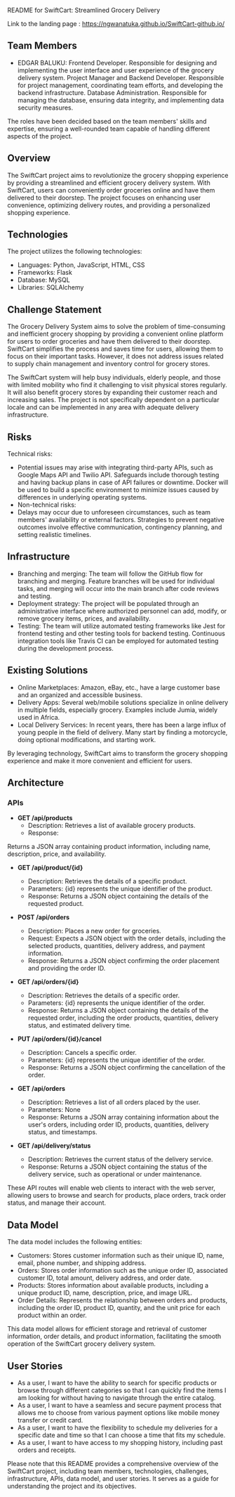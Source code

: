 README for SwiftCart: Streamlined Grocery Delivery

Link to the landing page : https://ngwanatuka.github.io/SwiftCart-github.io/

## Team Members

- EDGAR BALUKU: Frontend Developer. Responsible for designing and implementing the user interface and user experience of the grocery delivery system.
 Project Manager and Backend Developer. Responsible for project management, coordinating team efforts, and developing the backend infrastructure.
Database Administration. Responsible for managing the database, ensuring data integrity, and implementing data security measures.

The roles have been decided based on the team members' skills and expertise, ensuring a well-rounded team capable of handling different aspects of the project.

## Overview

The SwiftCart project aims to revolutionize the grocery shopping experience by providing a streamlined and efficient grocery delivery system. With SwiftCart, users can conveniently order groceries online and have them delivered to their doorstep. The project focuses on enhancing user convenience, optimizing delivery routes, and providing a personalized shopping experience.

## Technologies

The project utilizes the following technologies:

- Languages: Python, JavaScript, HTML, CSS
- Frameworks: Flask
- Database: MySQL
- Libraries: SQLAlchemy

## Challenge Statement

The Grocery Delivery System aims to solve the problem of time-consuming and inefficient grocery shopping by providing a convenient online platform for users to order groceries and have them delivered to their doorstep. SwiftCart simplifies the process and saves time for users, allowing them to focus on their important tasks. However, it does not address issues related to supply chain management and inventory control for grocery stores.

The SwiftCart system will help busy individuals, elderly people, and those with limited mobility who find it challenging to visit physical stores regularly. It will also benefit grocery stores by expanding their customer reach and increasing sales. The project is not specifically dependent on a particular locale and can be implemented in any area with adequate delivery infrastructure.

## Risks

Technical risks:
- Potential issues may arise with integrating third-party APIs, such as Google Maps API and Twilio API. Safeguards include thorough testing and having backup plans in case of API failures or downtime. Docker will be used to build a specific environment to minimize issues caused by differences in underlying operating systems.
- Non-technical risks:
- Delays may occur due to unforeseen circumstances, such as team members' availability or external factors. Strategies to prevent negative outcomes involve effective communication, contingency planning, and setting realistic timelines.

## Infrastructure

- Branching and merging: The team will follow the GitHub flow for branching and merging. Feature branches will be used for individual tasks, and merging will occur into the main branch after code reviews and testing.
- Deployment strategy: The project will be populated through an administrative interface where authorized personnel can add, modify, or remove grocery items, prices, and availability.
- Testing: The team will utilize automated testing frameworks like Jest for frontend testing and other testing tools for backend testing. Continuous integration tools like Travis CI can be employed for automated testing during the development process.

## Existing Solutions

- Online Marketplaces: Amazon, eBay, etc., have a large customer base and an organized and accessible business.
- Delivery Apps: Several web/mobile solutions specialize in online delivery in multiple fields, especially grocery. Examples include Jumia, widely used in Africa.
- Local Delivery Services: In recent years, there has been a large influx of young people in the field of delivery. Many start by finding a motorcycle, doing optional modifications, and starting work.

By leveraging technology, SwiftCart aims to transform the grocery shopping experience and make it more convenient and efficient for users.

## Architecture

### APIs

- **GET /api/products**
  - Description: Retrieves a list of available grocery products.
  - Response:

 Returns a JSON array containing product information, including name, description, price, and availability.

- **GET /api/product/{id}**
  - Description: Retrieves the details of a specific product.
  - Parameters: {id} represents the unique identifier of the product.
  - Response: Returns a JSON object containing the details of the requested product.

- **POST /api/orders**
  - Description: Places a new order for groceries.
  - Request: Expects a JSON object with the order details, including the selected products, quantities, delivery address, and payment information.
  - Response: Returns a JSON object confirming the order placement and providing the order ID.

- **GET /api/orders/{id}**
  - Description: Retrieves the details of a specific order.
  - Parameters: {id} represents the unique identifier of the order.
  - Response: Returns a JSON object containing the details of the requested order, including the order products, quantities, delivery status, and estimated delivery time.

- **PUT /api/orders/{id}/cancel**
  - Description: Cancels a specific order.
  - Parameters: {id} represents the unique identifier of the order.
  - Response: Returns a JSON object confirming the cancellation of the order.

- **GET /api/orders**
  - Description: Retrieves a list of all orders placed by the user.
  - Parameters: None
  - Response: Returns a JSON array containing information about the user's orders, including order ID, products, quantities, delivery status, and timestamps.

- **GET /api/delivery/status**
  - Description: Retrieves the current status of the delivery service.
  - Response: Returns a JSON object containing the status of the delivery service, such as operational or under maintenance.

These API routes will enable web clients to interact with the web server, allowing users to browse and search for products, place orders, track order status, and manage their account.

## Data Model

The data model includes the following entities:

- Customers: Stores customer information such as their unique ID, name, email, phone number, and shipping address.
- Orders: Stores order information such as the unique order ID, associated customer ID, total amount, delivery address, and order date.
- Products: Stores information about available products, including a unique product ID, name, description, price, and image URL.
- Order Details: Represents the relationship between orders and products, including the order ID, product ID, quantity, and the unit price for each product within an order.

This data model allows for efficient storage and retrieval of customer information, order details, and product information, facilitating the smooth operation of the SwiftCart grocery delivery system.

## User Stories

- As a user, I want to have the ability to search for specific products or browse through different categories so that I can quickly find the items I am looking for without having to navigate through the entire catalog.
- As a user, I want to have a seamless and secure payment process that allows me to choose from various payment options like mobile money transfer or credit card.
- As a user, I want to have the flexibility to schedule my deliveries for a specific date and time so that I can choose a time that fits my schedule.
- As a user, I want to have access to my shopping history, including past orders and receipts.

Please note that this README provides a comprehensive overview of the SwiftCart project, including team members, technologies, challenges, infrastructure, APIs, data model, and user stories. It serves as a guide for understanding the project and its objectives.

